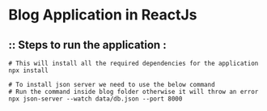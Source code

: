 # Blog Application in ReactJs

## :: Steps to run the application :

```shell
# This will install all the required dependencies for the application
npx install

# To install json server we need to use the below command
# Run the command inside blog folder otherwise it will throw an error 
npx json-server --watch data/db.json --port 8000

```